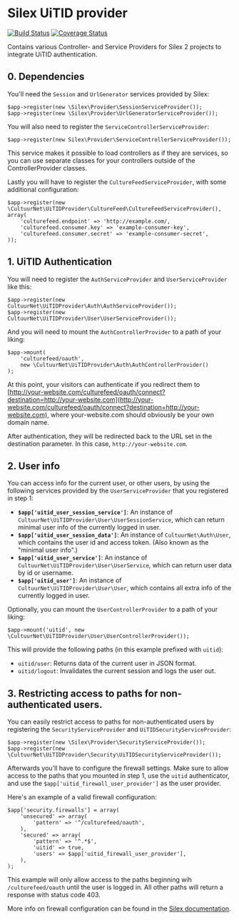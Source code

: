 # Silex UiTID provider

[![Build Status](https://travis-ci.org/cultuurnet/silex-uitid-provider.svg?branch=master)](https://travis-ci.org/cultuurnet/silex-uitid-provider)
[![Coverage Status](https://coveralls.io/repos/cultuurnet/silex-uitid-provider/badge.svg?branch=master)](https://coveralls.io/r/cultuurnet/silex-uitid-provider?branch=master)

Contains various Controller- and Service Providers for Silex 2 projects to integrate UiTID authentication.

## 0. Dependencies

You'll need the `Session` and `UrlGenerator` services provided by Silex:

	$app->register(new \Silex\Provider\SessionServiceProvider());
	$app->register(new \Silex\Provider\UrlGeneratorServiceProvider());
	
You will also need to register the `ServiceControllerServiceProvider`:

	$app->register(new Silex\Provider\ServiceControllerServiceProvider());
	
This service makes it possible to load controllers as if they are services, so you can use separate classes for your controllers outside of the ControllerProvider classes.

Lastly you will have to register the `CultureFeedServiceProvider`, with some additional configuration:

	$app->register(new \CultuurNet\UiTIDProvider\CultureFeed\CultureFeedServiceProvider(), array(
    	'culturefeed.endpoint' => 'http://example.com/,
    	'culturefeed.consumer.key' => 'example-consumer-key',
    	'culturefeed.consumer.secret' => 'example-consumer-secret',
	));
	
## 1. UiTID Authentication

You will need to register the `AuthServiceProvider` and `UserServiceProvider` like this:

	$app->register(new CultuurNet\UiTIDProvider\Auth\AuthServiceProvider());
	$app->register(new CultuurNet\UiTIDProvider\User\UserServiceProvider());
	
And you will need to mount the `AuthControllerProvider` to a path of your liking:

	$app->mount(
		'culturefeed/oauth', 
		new \CultuurNet\UiTIDProvider\Auth\AuthControllerProvider()
	);
	
At this point, your visitors can authenticate if you redirect them to [http://your-website.com/culturefeed/oauth/connect?destination=http://your-website.com](http://your-website.com/culturefeed/oauth/connect?destination=http://your-website.com), where your-website.com should obviously be your own domain name.

After authentication, they will be redirected back to the URL set in the destination parameter. In this case, `http://your-website.com`.

## 2. User info

You can access info for the current user, or other users, by using the following services provided by the `UserServiceProvider` that you registered in step 1:

* **`$app['uitid_user_session_service']`**: An instance of `CultuurNet\UiTIDProvider\User\UserSessionService`, which can return minimal user info of the currently logged in user.
* **`$app['uitid_user_session_data']`**: An instance of `CultuurNet\Auth\User`, which contains the user id and access token. (Also known as the "minimal user info".)
* **`$app['uitid_user_service']`**: An instance of `CultuurNet\UiTIDProvider\User\UserService`, which can return user data by id or username.
* **`$app['uitid_user']`**: An instance of `CultuurNet\UiTIDProvider\User\User`, which contains all extra info of the currently logged in user.

Optionally, you can mount the `UserControllerProvider` to a path of your liking:

	$app->mount('uitid', new \CultuurNet\UiTIDProvider\User\UserControllerProvider());

This will provide the following paths (in this example prefixed with `uitid`):

* `uitid/user`: Returns data of the current user in JSON format.
* `uitid/logout`: Invalidates the current session and logs the user out.

## 3. Restricting access to paths for non-authenticated users.

You can easily restrict access to paths for non-authenticated users by registering the `SecurityServiceProvider` and `UiTIDSecurityServiceProvider`:

	$app->register(new \Silex\Provider\SecurityServiceProvider());
	$app->register(new \CultuurNet\UiTIDProvider\Security\UiTIDSecurityServiceProvider());
	
Afterwards you'll have to configure the firewall settings. Make sure to allow access to the paths that you mounted in step 1, use the `uitid` authenticator, and use the `$app['uitid_firewall_user_provider']` as the user provider.

Here's an example of a valid firewall configuration:

	$app['security.firewalls'] = array(
   		'unsecured' => array(
        	'pattern' => '^/culturefeed/oauth',
    	),
    	'secured' => array(
       	 	'pattern' => '^.*$',
        	'uitid' => true,
        	'users' => $app['uitid_firewall_user_provider'],
    	),
	);
	
This example will only allow access to the paths beginning wih `/culturefeed/oauth` until the user is logged in. All other paths will return a response with status code 403.
	
More info on firewall configuration can be found in the [Silex documentation](http://silex.sensiolabs.org/doc/providers/security.html).
